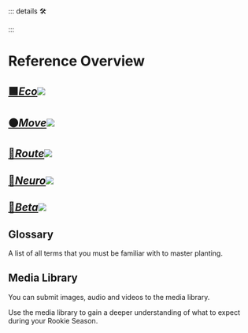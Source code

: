 ::: details 🛠



:::

# Reference Overview

## [<eco>**🟩___Eco___**</eco>![](/Eco/Eco_Emoji.png)](/reference/Eco/EcoOverview) 

## [<move>**🟠___Move___**</move>![](/Move/Move_Emoji.png)](/reference/Move/MoveOverview)

## [<route>**🔺___Route___**</route>![](/Route/Route_Emoji.png)](/reference/Route/RouteOverview)

## [<neuro>**💜___Neuro___**</neuro>![](/Neuro/Neuro_Emoji.png)](/reference/Neuro/NeuroOverview)


## [<beta>**🔷___Beta___**</beta>![](/Beta/Beta_Emoji.png)](/reference/Beta/BetaOverview)


## Glossary

A list of all terms that you must be familiar with to master planting.

## Media Library 

You can submit images, audio and videos to the media library.

Use the media library to gain a deeper understanding of what to expect during your Rookie Season.




